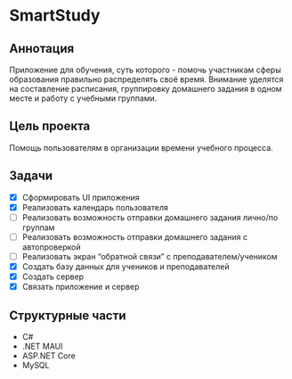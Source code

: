# SmartStudy

## Аннотация 
Приложение для обучения, суть которого - помочь участникам сферы образования правильно распределять своё время. Внимание уделятся на составление расписания, группировку домашнего задания в одном месте и работу с учебными группами.

## Цель проекта
Помощь пользователям в организации времени учебного процесса.

## Задачи
- [x] Сформировать UI приложения
- [x] Реализовать календарь пользователя
- [ ] Реализовать возможность отправки домашнего задания лично/по группам
- [ ] Реализовать возможность отправки домашнего задания с автопроверкой
- [ ] Реализовать экран “обратной связи” с преподавателем/учеником
- [x] Создать базу данных для учеников и преподавателей
- [x] Создать сервер
- [x] Связать приложение и сервер

## Структурные части
* C#
* .NET MAUI
* ASP.NET Core
* MySQL

